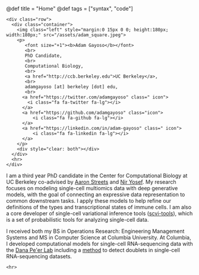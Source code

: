 @def title = "Home"
@def tags = ["syntax", "code"]



~~~
<div class="row">
  <div class="container">
    <img class="left" style="margin:0 15px 0 0; height:180px; width:180px;" src="/assets/adam_square.jpeg">
    <p>
       <font size="+1"><b>Adam Gayoso</b></font>
       <br>
       PhD Candidate,
       <br>
       Computational Biology,
       <br>
       <a href="http://ccb.berkeley.edu">UC Berkeley</a>,
       <br>
       adamgayoso [at] berkeley [dot] edu,
       <br>
      <a href="https://twitter.com/adamgayoso" class=" icon">
        <i class="fa fa-twitter fa-lg"></i>
      </a>
      <a href="https://github.com/adamgayoso" class="icon">
          <i class="fa fa-github fa-lg"></i>
      </a>
      <a href="https://linkedin.com/in/adam-gayoso" class=" icon">
          <i class="fa fa-linkedin fa-lg"></i>
      </a>
    </p>
    <div style="clear: both"></div>
  </div>
  <hr>
</div>

~~~

I am a third year PhD candidate in the Center for Computational Biology at UC Berkeley co-advised by [Aaron Streets](http://streetslab.berkeley.edu) and [Nir Yosef](https://niryosef.wordpress.com).
My research focuses on modeling single-cell multiomics data with deep generative models, with the goal of connecting an expressive data representation to common downstream tasks.
I apply these models to help refine our definitions of the types and transcriptional states of immune cells.
I am also a core developer of single-cell variational inference tools ([scvi-tools](http://scvi-tools.org/)), which is a set of probabilistic tools for analyzing single-cell data.

I received both my BS in Operations Research: Engineering Management Systems and MS in Computer Science at
Columbia University. At Columbia, I developed computational models for single-cell
RNA-sequencing data with the [Dana Pe'er Lab](https://www.mskcc.org/research-areas/labs/dana-pe-er) including a [method](https://github.com/JonathanShor/DoubletDetection) to detect doublets in single-cell RNA-sequencing datasets.

~~~
<hr>
~~~



